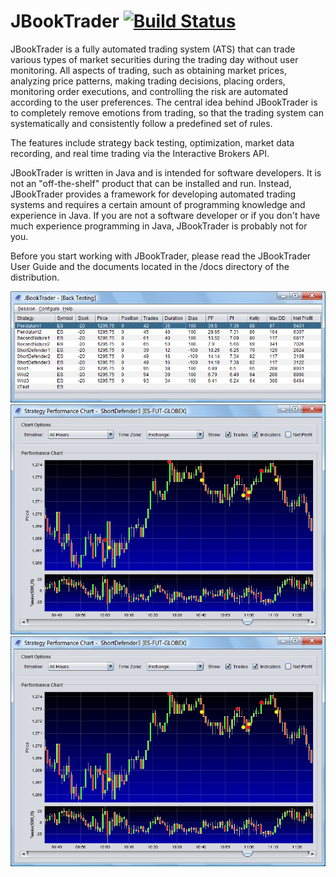# JBookTrader [![Build Status](https://travis-ci.org/jeremyis78/JBookTrader.svg?branch=master)](https://travis-ci.org/jeremyis78/JBookTrader)

JBookTrader is a fully automated trading system (ATS) that can trade various
types of market securities during the trading day without user monitoring. All
aspects of trading, such as obtaining market prices, analyzing price patterns,
making trading decisions, placing orders, monitoring order executions, and 
controlling the risk are automated according to the user preferences. The 
central idea behind JBookTrader is to completely remove emotions from trading, 
so that the trading system can systematically and consistently follow a 
predefined set of rules.

The features include strategy back testing, optimization, market data recording,
and real time trading via the Interactive Brokers API.

JBookTrader is written in Java and is intended for software developers. It is
not an "off-the-shelf" product that can be installed and run. Instead,
JBookTrader provides a framework for developing automated trading systems and
requires a certain amount of programming knowledge and experience in Java. If
you are not a software developer or if you don't have much experience
programming in Java, JBookTrader is probably not for you.

Before you start working with JBookTrader, please read the JBookTrader User
Guide and the documents located in the /docs directory of the distribution.

![Back Testing Screenshot](/src/main/resources/readme/backtest.png "Back Testing")
![Charting Screenshot](/src/main/resources/readme/chart.png "Charting")
![Optimizing Visualization](/src/main/resources/readme/chart.png "Optimizing Visualization")
